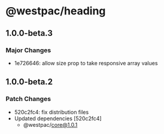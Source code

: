 # @westpac/heading

## 1.0.0-beta.3

### Major Changes

- 1e726646: allow size prop to take responsive array values

## 1.0.0-beta.2

### Patch Changes

- 520c2fc4: fix distribution files
- Updated dependencies [520c2fc4]
  - @westpac/core@1.0.1
